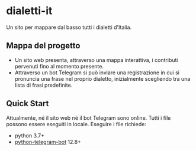 # dialetti-it
Un sito per mappare dal basso tutti i dialetti d'Italia.

## Mappa del progetto
* Un sito web presenta, attraverso una mappa interattiva, i contributi pervenuti fino al momento presente.
* Attraverso un bot Telegram si può inviare una registrazione in cui si pronuncia una frase nel proprio dialetto, inizialmente scegliendo tra una lista di frasi predefinite.

## Quick Start
Attualmente, né il sito web né il bot Telegram sono online. Tutti i file possono essere eseguiti in locale. Eseguire i file richiede:
* python 3.7+
* [python-telegram-bot](https://python-telegram-bot.org/) 12.8+
